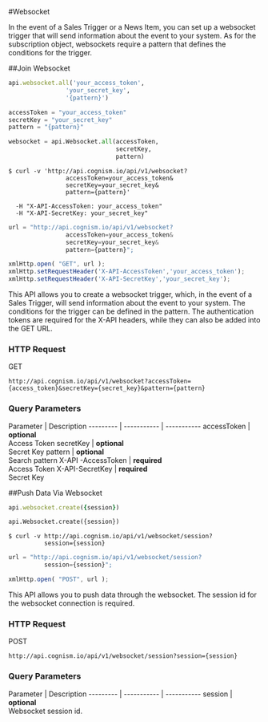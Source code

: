 #Websocket

In the event of a Sales Trigger or a News Item, you can set up a websocket trigger that will send information about the event to your system. As for the subscription object, websockets require a pattern that defines the conditions for the trigger.



##Join Websocket 
```ruby
api.websocket.all('your_access_token',
                'your_secret_key',
                '{pattern}')
```

```python
accessToken = "your_access_token"
secretKey = "your_secret_key"
pattern = "{pattern}" 

websocket = api.Websocket.all(accessToken,
                              secretKey,
                              pattern)
```

```shell
$ curl -v 'http://api.cognism.io/api/v1/websocket?
                accessToken=your_access_token& 
                secretKey=your_secret_key&
                pattern={pattern}'

  -H "X-API-AccessToken: your_access_token" 
  -H "X-API-SecretKey: your_secret_key"
```

```javascript
url = "http://api.cognism.io/api/v1/websocket?
                accessToken=your_access_token& 
                secretKey=your_secret_key&
                pattern={pattern}";

xmlHttp.open( "GET", url );
xmlHttp.setRequestHeader('X-API-AccessToken','your_access_token');
xmlHttp.setRequestHeader('X-API-SecretKey','your_secret_key');
```

This API allows you to create a websocket trigger, which, in the event of a Sales Trigger, will send information about the event to your system. The conditions for the trigger can be defined in the pattern. The authentication tokens are required for the X-API headers, while they can also be added into the GET URL.


### HTTP Request

<aside class="tag">
<div class="lbl-get">GET</div>
</aside>

`http://api.cognism.io/api/v1/websocket?accessToken={access_token}&secretKey={secret_key}&pattern={pattern}`


### Query Parameters

Parameter | Description
--------- | ----------- | -----------
accessToken | **optional** <br> Access Token
secretKey | **optional** <br> Secret Key
pattern | **optional** <br> Search pattern
X-API -AccessToken | **required** <br> Access Token
X-API-SecretKey | **required** <br> Secret Key







##Push Data Via Websocket

```ruby
api.websocket.create({session})
```

```python
api.Websocket.create({session})
```

```shell
$ curl -v http://api.cognism.io/api/v1/websocket/session?
          session={session}
```

```javascript
url = "http://api.cognism.io/api/v1/websocket/session?
          session={session}";

xmlHttp.open( "POST", url );
```


This API allows you to push data through the websocket. The session id for the websocket connection is required.


### HTTP Request

<aside class="tag">
<div class="lbl-post">POST</div>
</aside>

`http://api.cognism.io/api/v1/websocket/session?session={session}`


### Query Parameters

Parameter | Description
--------- | ----------- | -----------
session | **optional** <br> Websocket session id.